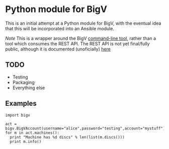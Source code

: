 # Python module for BigV

This is an initial attempt at a Python module for BigV, with the eventual idea 
that this will be incorporated into an Ansible module.

*Note* This is a wrapper around the BigV [command-line tool][1], rather than a tool
which consumes the REST API. The REST API is not yet final/fully public,
although it is documented (unoficially) [here][2]

## TODO

* Testing
* Packaging
* Everything else

## Examples

    import bigv
  
    act = bigv.BigVAccount(username="alice",password="testing",account="mystuff")
    for m in act.machines():
      print "Machine has %d discs" % len(list(m.discs()))
      print m.info()

[1]: http://www.bigv.io/download
[2]: http://bigv-api-docs.ichilton.co.uk/api/
